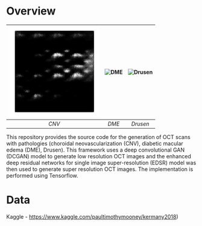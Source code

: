 # Overview

| ![CNV](https://github.com/lsl-88/OCT-GAN-Generator/blob/master/gifs/CNV.gif) | ![DME](https://github.com/lsl-88/OCT-GAN-Generator/blob/master/gifs/DME.gif) | ![Drusen](https://github.com/lsl-88/OCT-GAN-Generator/blob/master/gifs/Drusen.gif) |
|:--:|:--:|:--:| 
| *CNV* | *DME* | *Drusen* |


This repository provides the source code for the generation of OCT scans with pathologies (choroidal neovascularization (CNV), diabetic macular edema (DME), Drusen). This framework uses a deep convolutional GAN (DCGAN) model to generate low resolution OCT images and the enhanced deep residual networks for single image super-resolution (EDSR) model was then used to generate super resolution OCT images. The implementation is performed using Tensorflow.

# Data
Kaggle - https://www.kaggle.com/paultimothymooney/kermany2018)
